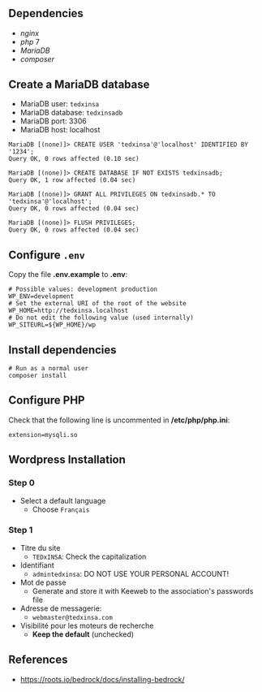 # 

## Dependencies

- _nginx_
- _php_ 7
- _MariaDB_
- _composer_

## Create a MariaDB database

- MariaDB user: `tedxinsa`
- MariaDB database: `tedxinsadb`
- MariaDB port: 3306
- MariaDB host: localhost

```terminal
MariaDB [(none)]> CREATE USER 'tedxinsa'@'localhost' IDENTIFIED BY '1234';
Query OK, 0 rows affected (0.10 sec)

MariaDB [(none)]> CREATE DATABASE IF NOT EXISTS tedxinsadb;
Query OK, 1 row affected (0.04 sec)

MariaDB [(none)]> GRANT ALL PRIVILEGES ON tedxinsadb.* TO 'tedxinsa'@'localhost';
Query OK, 0 rows affected (0.04 sec)

MariaDB [(none)]> FLUSH PRIVILEGES;
Query OK, 0 rows affected (0.04 sec)

```

## Configure `.env`

Copy the file **.env.example** to **.env**:

```text
# Possible values: development production
WP_ENV=development
# Set the external URI of the root of the website
WP_HOME=http://tedxinsa.localhost
# Do not edit the following value (used internally)
WP_SITEURL=${WP_HOME}/wp
```

## Install dependencies

```shell
# Run as a normal user
composer install
```

## Configure PHP

Check that the following line is uncommented in **/etc/php/php.ini**:

```text
extension=mysqli.so
```

## Wordpress Installation

### Step 0

- Select a default language
  - Choose `Français`

### Step 1

- Titre du site
  - `TEDxINSA`: Check the capitalization
- Identifiant
  - `admintedxinsa`: DO NOT USE YOUR PERSONAL ACCOUNT!
- Mot de passe
  - Generate and store it with Keeweb to the association's passwords file
- Adresse de messagerie:
  - `webmaster@tedxinsa.com`
- Visibilité pour les moteurs de recherche
  - **Keep the default** (unchecked)

## References

- https://roots.io/bedrock/docs/installing-bedrock/

